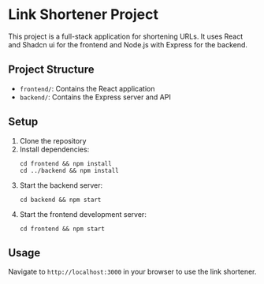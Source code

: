 # Link Shortener Project

This project is a full-stack application for shortening URLs. It uses React and Shadcn ui for the frontend and Node.js with Express for the backend.

## Project Structure

- `frontend/`: Contains the React application
- `backend/`: Contains the Express server and API

## Setup

1. Clone the repository
2. Install dependencies:
   ```
   cd frontend && npm install
   cd ../backend && npm install
   ```
3. Start the backend server:
   ```
   cd backend && npm start
   ```
4. Start the frontend development server:
   ```
   cd frontend && npm start
   ```

## Usage

Navigate to `http://localhost:3000` in your browser to use the link shortener.